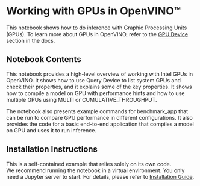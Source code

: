 # Working with GPUs in OpenVINO™

This notebook shows how to do inference with Graphic Processing Units (GPUs). To learn more about GPUs in OpenVINO, refer to the [GPU Device](https://docs.openvino.ai/2024/openvino-workflow/running-inference/inference-devices-and-modes/gpu-device.html) section in the docs.

## Notebook Contents

This notebook provides a high-level overview of working with Intel GPUs in OpenVINO. It shows how to use Query Device to list system GPUs and check their properties, and it explains some of the key properties. It shows how to compile a model on GPU with performance hints and how to use multiple GPUs using MULTI or CUMULATIVE_THROUGHPUT.

The notebook also presents example commands for benchmark_app that can be run to compare GPU performance in different configurations. It also provides the code for a basic end-to-end application that compiles a model on GPU and uses it to run inference.

## Installation Instructions

This is a self-contained example that relies solely on its own code.</br>
We recommend running the notebook in a virtual environment. You only need a Jupyter server to start.
For details, please refer to [Installation Guide](../../README.md).